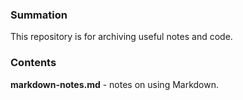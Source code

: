 ### Summation
This repository is for archiving useful notes and code.

### Contents
**markdown-notes.md** - notes on using Markdown.
